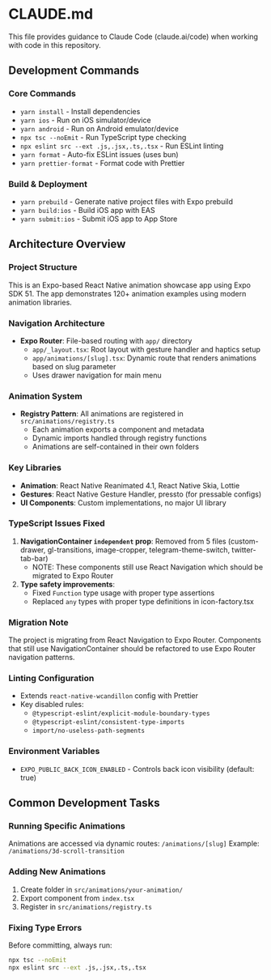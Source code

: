 # CLAUDE.md

This file provides guidance to Claude Code (claude.ai/code) when working with code in this repository.

## Development Commands

### Core Commands
- `yarn install` - Install dependencies
- `yarn ios` - Run on iOS simulator/device
- `yarn android` - Run on Android emulator/device
- `npx tsc --noEmit` - Run TypeScript type checking
- `npx eslint src --ext .js,.jsx,.ts,.tsx` - Run ESLint linting
- `yarn format` - Auto-fix ESLint issues (uses bun)
- `yarn prettier-format` - Format code with Prettier

### Build & Deployment
- `yarn prebuild` - Generate native project files with Expo prebuild
- `yarn build:ios` - Build iOS app with EAS
- `yarn submit:ios` - Submit iOS app to App Store

## Architecture Overview

### Project Structure
This is an Expo-based React Native animation showcase app using Expo SDK 51. The app demonstrates 120+ animation examples using modern animation libraries.

### Navigation Architecture
- **Expo Router**: File-based routing with `app/` directory
  - `app/_layout.tsx`: Root layout with gesture handler and haptics setup
  - `app/animations/[slug].tsx`: Dynamic route that renders animations based on slug parameter
  - Uses drawer navigation for main menu

### Animation System
- **Registry Pattern**: All animations are registered in `src/animations/registry.ts`
  - Each animation exports a component and metadata
  - Dynamic imports handled through registry functions
  - Animations are self-contained in their own folders

### Key Libraries
- **Animation**: React Native Reanimated 4.1, React Native Skia, Lottie
- **Gestures**: React Native Gesture Handler, pressto (for pressable configs)
- **UI Components**: Custom implementations, no major UI library

### TypeScript Issues Fixed
1. **NavigationContainer `independent` prop**: Removed from 5 files (custom-drawer, gl-transitions, image-cropper, telegram-theme-switch, twitter-tab-bar)
   - NOTE: These components still use React Navigation which should be migrated to Expo Router
2. **Type safety improvements**:
   - Fixed `Function` type usage with proper type assertions
   - Replaced `any` types with proper type definitions in icon-factory.tsx

### Migration Note
The project is migrating from React Navigation to Expo Router. Components that still use NavigationContainer should be refactored to use Expo Router navigation patterns.

### Linting Configuration
- Extends `react-native-wcandillon` config with Prettier
- Key disabled rules:
  - `@typescript-eslint/explicit-module-boundary-types`
  - `@typescript-eslint/consistent-type-imports`
  - `import/no-useless-path-segments`

### Environment Variables
- `EXPO_PUBLIC_BACK_ICON_ENABLED` - Controls back icon visibility (default: true)

## Common Development Tasks

### Running Specific Animations
Animations are accessed via dynamic routes: `/animations/[slug]`
Example: `/animations/3d-scroll-transition`

### Adding New Animations
1. Create folder in `src/animations/your-animation/`
2. Export component from `index.tsx`
3. Register in `src/animations/registry.ts`

### Fixing Type Errors
Before committing, always run:
```bash
npx tsc --noEmit
npx eslint src --ext .js,.jsx,.ts,.tsx
```
